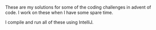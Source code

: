 These are my solutions for some of the coding challenges in advent of code. I work on these when I have some spare time.

I compile and run all of these using IntelliJ.
